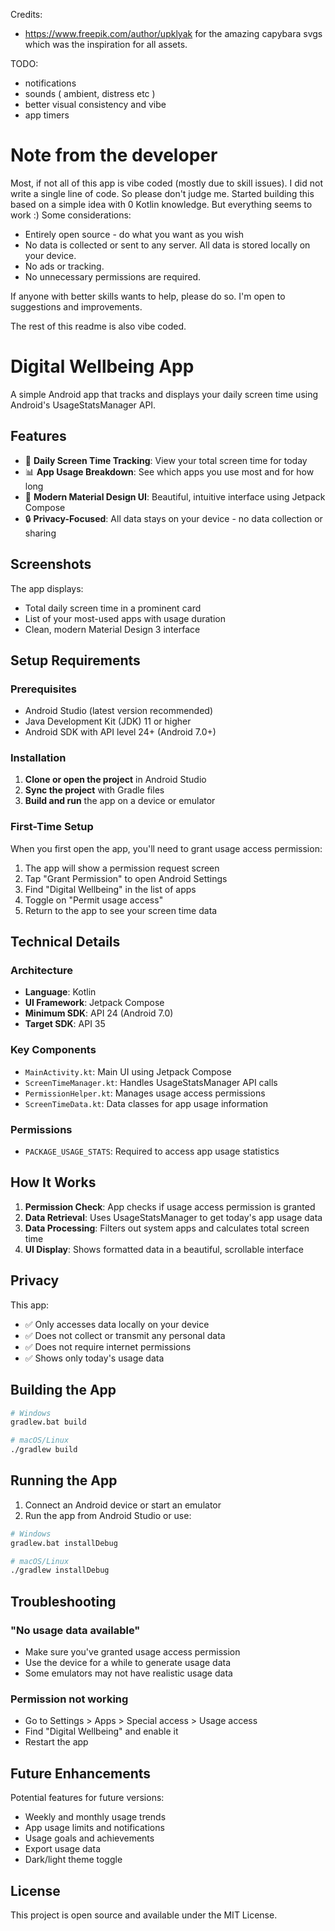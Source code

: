 Credits:
- https://www.freepik.com/author/upklyak for the amazing capybara svgs which was the inspiration for all assets.

TODO:
- notifications
- sounds ( ambient, distress etc )
- better visual consistency and vibe
- app timers

# Note from the developer

Most, if not all of this app is vibe coded (mostly due to skill issues). I did not write a single line of code. So please don't judge me.
Started building this based on a simple idea with 0 Kotlin knowledge. But everything seems to work :)
Some considerations:
- Entirely open source - do what you want as you wish
- No data is collected or sent to any server. All data is stored locally on your device.
- No ads or tracking.
- No unnecessary permissions are required.


If anyone with better skills wants to help, please do so. I'm open to suggestions and improvements.


The rest of this readme is also vibe coded.


# Digital Wellbeing App

A simple Android app that tracks and displays your daily screen time using Android's UsageStatsManager API.

## Features

- 📱 **Daily Screen Time Tracking**: View your total screen time for today
- 📊 **App Usage Breakdown**: See which apps you use most and for how long
- 🎨 **Modern Material Design UI**: Beautiful, intuitive interface using Jetpack Compose
- 🔒 **Privacy-Focused**: All data stays on your device - no data collection or sharing

## Screenshots

The app displays:
- Total daily screen time in a prominent card
- List of your most-used apps with usage duration
- Clean, modern Material Design 3 interface

## Setup Requirements

### Prerequisites
- Android Studio (latest version recommended)
- Java Development Kit (JDK) 11 or higher
- Android SDK with API level 24+ (Android 7.0+)

### Installation

1. **Clone or open the project** in Android Studio
2. **Sync the project** with Gradle files
3. **Build and run** the app on a device or emulator

### First-Time Setup

When you first open the app, you'll need to grant usage access permission:

1. The app will show a permission request screen
2. Tap "Grant Permission" to open Android Settings
3. Find "Digital Wellbeing" in the list of apps
4. Toggle on "Permit usage access"
5. Return to the app to see your screen time data

## Technical Details

### Architecture
- **Language**: Kotlin
- **UI Framework**: Jetpack Compose
- **Minimum SDK**: API 24 (Android 7.0)
- **Target SDK**: API 35

### Key Components
- `MainActivity.kt`: Main UI using Jetpack Compose
- `ScreenTimeManager.kt`: Handles UsageStatsManager API calls
- `PermissionHelper.kt`: Manages usage access permissions
- `ScreenTimeData.kt`: Data classes for app usage information

### Permissions
- `PACKAGE_USAGE_STATS`: Required to access app usage statistics

## How It Works

1. **Permission Check**: App checks if usage access permission is granted
2. **Data Retrieval**: Uses UsageStatsManager to get today's app usage data
3. **Data Processing**: Filters out system apps and calculates total screen time
4. **UI Display**: Shows formatted data in a beautiful, scrollable interface

## Privacy

This app:
- ✅ Only accesses data locally on your device
- ✅ Does not collect or transmit any personal data
- ✅ Does not require internet permissions
- ✅ Shows only today's usage data

## Building the App

```bash
# Windows
gradlew.bat build

# macOS/Linux
./gradlew build
```

## Running the App

1. Connect an Android device or start an emulator
2. Run the app from Android Studio or use:

```bash
# Windows
gradlew.bat installDebug

# macOS/Linux
./gradlew installDebug
```

## Troubleshooting

### "No usage data available"
- Make sure you've granted usage access permission
- Use the device for a while to generate usage data
- Some emulators may not have realistic usage data

### Permission not working
- Go to Settings > Apps > Special access > Usage access
- Find "Digital Wellbeing" and enable it
- Restart the app

## Future Enhancements

Potential features for future versions:
- Weekly and monthly usage trends
- App usage limits and notifications
- Usage goals and achievements
- Export usage data
- Dark/light theme toggle

## License

This project is open source and available under the MIT License. 
